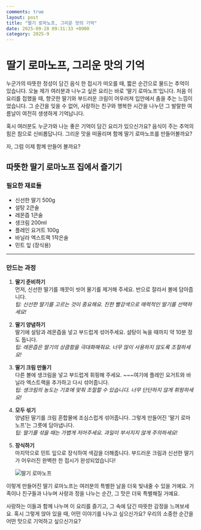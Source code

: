 ```yaml
---
comments: true
layout: post
title: "딸기 로마노프, 그리운 맛의 기억"
date: 2025-09-28 09:31:33 +0900
category: 2025-9
---
```


# 딸기 로마노프, 그리운 맛의 기억

누군가의 따뜻한 정성이 담긴 음식 한 접시가 떠오를 때, 짧은 순간으로 물드는 추억이 있습니다. 오늘 제가 여러분과 나누고 싶은 요리는 바로 '딸기 로마노프'입니다. 처음 이 요리를 접했을 때, 향긋한 딸기와 부드러운 크림이 어우러져 입안에서 춤을 추는 느낌이었습니다. 그 순간을 잊을 수 없어, 사랑하는 친구와 행복한 시간을 나누던 그 발랄한 여름날이 여전히 생생하게 기억납니다.

혹시 여러분도 누군가와 나눈 좋은 기억이 담긴 요리가 있으신가요? 음식이 주는 추억의 힘은 참으로 신비롭답니다. 그리운 맛을 떠올리며 함께 딸기 로마노프를 만들어볼까요?  

자, 그럼 이제 함께 만들어 볼까요?  

## 따뜻한 딸기 로마노프 집에서 즐기기

### 필요한 재료들

- 신선한 딸기 500g
- 설탕 2큰술
- 레몬즙 1큰술
- 생크림 200ml
- 플레인 요거트 100g
- 바닐라 엑스트랙 1작은술
- 민트 잎 (장식용)

---

### 만드는 과정

1. **딸기 준비하기**  
   먼저, 신선한 딸기를 깨끗이 씻어 물기를 제거해 주세요. 반으로 잘라서 볼에 담아줍니다.  
   *팁: 신선한 딸기를 고르는 것이 중요해요. 진한 빨강색으로 매력적인 딸기를 선택하세요!*

2. **딸기 양념하기**  
   딸기에 설탕과 레몬즙을 넣고 부드럽게 섞어주세요. 설탕이 녹을 때까지 약 10분 정도 둡니다.  
   *팁: 레몬즙은 딸기의 상큼함을 극대화해줘요. 너무 많이 사용하지 않도록 조절하세요!*

3. **딸기 크림 만들기**  
   다른 볼에 생크림을 넣고 부드럽게 휘핑해 주세요. ~~~여기에 플레인 요거트와 바닐라 엑스트랙을 추가하고 다시 섞어줍니다.  
   *팁: 생크림의 농도는 기호에 맞춰 조절할 수 있습니다. 너무 단단하지 않게 휘핑하세요!*

4. **모두 섞기**  
   양념된 딸기를 크림 혼합물에 조심스럽게 섞어줍니다. 그렇게 만들어진 '딸기 로마노프'는 그릇에 담아냅니다.  
   *팁: 딸기를 섞을 때는 가볍게 저어주세요. 과일이 부서지지 않게 주의하세요!*

5. **장식하기**  
   마지막으로 민트 잎으로 장식하여 색감을 더해줍니다. 부드러운 크림과 신선한 딸기가 어우러진 완벽한 한 접시가 완성되었습니다!  

   ![딸기 로마노프](https://www.themealdb.com/images/media/meals/oe8rg51699014028.jpg)  
    

이렇게 만들어진 딸기 로마노프는 여러분의 특별한 날을 더욱 빛내줄 수 있을 거예요. 가족이나 친구들과 나누며 사랑과 정을 나누는 순간, 그 맛은 더욱 특별해질 거예요.

사랑하는 이들과 함께 나누며 이 요리를 즐기고, 그 속에 담긴 따뜻한 감정을 느껴보세요. 혹시 그렇게 앉아 있을 때, 어떤 이야기를 나누고 싶으신가요? 우리의 소중한 순간을 어떤 맛으로 기억하고 싶으신가요?